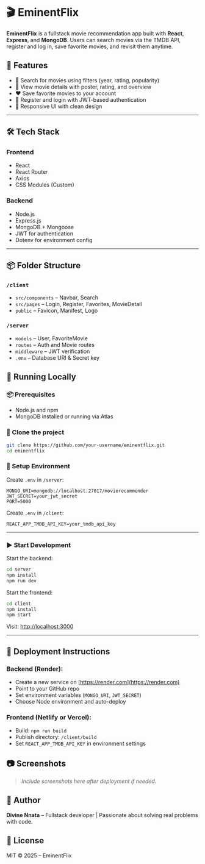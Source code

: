 # 🎬 EminentFlix

**EminentFlix** is a fullstack movie recommendation app built with **React**, **Express**, and **MongoDB**. Users can search movies via the TMDB API, register and log in, save favorite movies, and revisit them anytime.


## 🚀 Features

- 🔎 Search for movies using filters (year, rating, popularity)
- 🎥 View movie details with poster, rating, and overview
- ❤️ Save favorite movies to your account
- 🔐 Register and login with JWT-based authentication
- 🌙 Responsive UI with clean design

---

## 🛠️ Tech Stack

### Frontend
- React
- React Router
- Axios
- CSS Modules (Custom)

### Backend
- Node.js
- Express.js
- MongoDB + Mongoose
- JWT for authentication
- Dotenv for environment config

---

## 📦 Folder Structure

### `/client`
- `src/components` – Navbar, Search
- `src/pages` – Login, Register, Favorites, MovieDetail
- `public` – Favicon, Manifest, Logo

### `/server`
- `models` – User, FavoriteMovie
- `routes` – Auth and Movie routes
- `middleware` – JWT verification
- `.env` – Database URI & Secret key



## 🧪 Running Locally

### 📦 Prerequisites
- Node.js and npm
- MongoDB installed or running via Atlas

### 🔧 Clone the project
```bash
git clone https://github.com/your-username/eminentflix.git
cd eminentflix
````

### 🔑 Setup Environment

Create `.env` in `/server`:

```env
MONGO_URI=mongodb://localhost:27017/movierecommender
JWT_SECRET=your_jwt_secret
PORT=5000
```

Create `.env` in `/client`:

```env
REACT_APP_TMDB_API_KEY=your_tmdb_api_key
```

---

### ▶️ Start Development

Start the backend:

```bash
cd server
npm install
npm run dev
```

Start the frontend:

```bash
cd client
npm install
npm start
```

Visit: [http://localhost:3000](http://localhost:3000)

---

## 📁 Deployment Instructions

### Backend (Render):

* Create a new service on [https://render.com](https://render.com)
* Point to your GitHub repo
* Set environment variables (`MONGO_URI`, `JWT_SECRET`)
* Choose Node environment and auto-deploy

### Frontend (Netlify or Vercel):

* Build: `npm run build`
* Publish directory: `/client/build`
* Set `REACT_APP_TMDB_API_KEY` in environment settings


## 📷 Screenshots

> *Include screenshots here after deployment if needed.*


## 🙌 Author

**Divine Nnata** – Fullstack developer | Passionate about solving real problems with code.


## 📄 License

MIT © 2025 – EminentFlix
